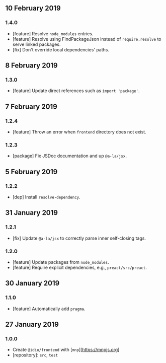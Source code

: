 ## 10 February 2019

### 1.4.0

- [feature] Resolve `node_modules` entries.
- [feature] Resolve using FindPackageJson instead of `require.resolve` to serve linked packages.
- [fix] Don't override local dependencies' paths.

## 8 February 2019

### 1.3.0

- [feature] Update direct references such as `import 'package'`.

## 7 February 2019

### 1.2.4

- [feature] Throw an error when `frontend` directory does not exist.

### 1.2.3

- [package] Fix JSDoc documentation and up `@a-la/jsx`.

## 5 February 2019

### 1.2.2

- [dep] Install `resolve-dependency`.

## 31 January 2019

### 1.2.1

- [fix] Update `@a-la/jsx` to correctly parse inner self-closing tags.

### 1.2.0

- [feature] Update packages from `node_modules`.
- [feature] Require explicit dependencies, e.g., `preact/src/preact`.

## 30 January 2019

### 1.1.0

- [feature] Automatically add `pragma`.

## 27 January 2019

### 1.0.0

- Create `@idio/frontend` with [`mnp`][https://mnpjs.org]
- [repository]: `src`, `test`
